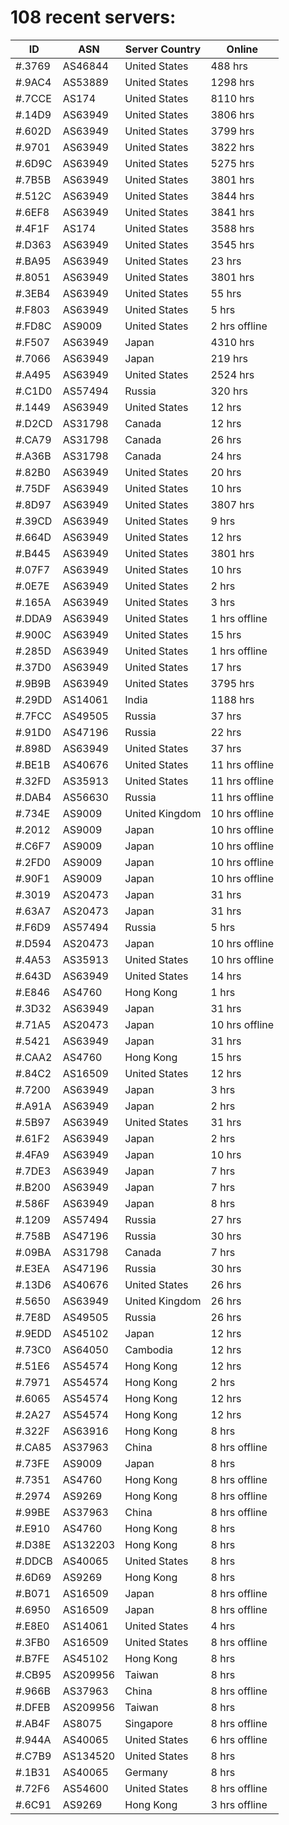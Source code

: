 # 108 recent servers:

| ID | ASN | Server Country | Online |
| ------ | ------ | ------ | ------ |
| #.3769 | AS46844 | United States | 488 hrs |
| #.9AC4 | AS53889 | United States | 1298 hrs |
| #.7CCE | AS174 | United States | 8110 hrs |
| #.14D9 | AS63949 | United States | 3806 hrs |
| #.602D | AS63949 | United States | 3799 hrs |
| #.9701 | AS63949 | United States | 3822 hrs |
| #.6D9C | AS63949 | United States | 5275 hrs |
| #.7B5B | AS63949 | United States | 3801 hrs |
| #.512C | AS63949 | United States | 3844 hrs |
| #.6EF8 | AS63949 | United States | 3841 hrs |
| #.4F1F | AS174 | United States | 3588 hrs |
| #.D363 | AS63949 | United States | 3545 hrs |
| #.BA95 | AS63949 | United States | 23 hrs |
| #.8051 | AS63949 | United States | 3801 hrs |
| #.3EB4 | AS63949 | United States | 55 hrs |
| #.F803 | AS63949 | United States | 5 hrs |
| #.FD8C | AS9009 | United States | 2 hrs offline |
| #.F507 | AS63949 | Japan | 4310 hrs |
| #.7066 | AS63949 | Japan | 219 hrs |
| #.A495 | AS63949 | United States | 2524 hrs |
| #.C1D0 | AS57494 | Russia | 320 hrs |
| #.1449 | AS63949 | United States | 12 hrs |
| #.D2CD | AS31798 | Canada | 12 hrs |
| #.CA79 | AS31798 | Canada | 26 hrs |
| #.A36B | AS31798 | Canada | 24 hrs |
| #.82B0 | AS63949 | United States | 20 hrs |
| #.75DF | AS63949 | United States | 10 hrs |
| #.8D97 | AS63949 | United States | 3807 hrs |
| #.39CD | AS63949 | United States | 9 hrs |
| #.664D | AS63949 | United States | 12 hrs |
| #.B445 | AS63949 | United States | 3801 hrs |
| #.07F7 | AS63949 | United States | 10 hrs |
| #.0E7E | AS63949 | United States | 2 hrs |
| #.165A | AS63949 | United States | 3 hrs |
| #.DDA9 | AS63949 | United States | 1 hrs offline |
| #.900C | AS63949 | United States | 15 hrs |
| #.285D | AS63949 | United States | 1 hrs offline |
| #.37D0 | AS63949 | United States | 17 hrs |
| #.9B9B | AS63949 | United States | 3795 hrs |
| #.29DD | AS14061 | India | 1188 hrs |
| #.7FCC | AS49505 | Russia | 37 hrs |
| #.91D0 | AS47196 | Russia | 22 hrs |
| #.898D | AS63949 | United States | 37 hrs |
| #.BE1B | AS40676 | United States | 11 hrs offline |
| #.32FD | AS35913 | United States | 11 hrs offline |
| #.DAB4 | AS56630 | Russia | 11 hrs offline |
| #.734E | AS9009 | United Kingdom | 10 hrs offline |
| #.2012 | AS9009 | Japan | 10 hrs offline |
| #.C6F7 | AS9009 | Japan | 10 hrs offline |
| #.2FD0 | AS9009 | Japan | 10 hrs offline |
| #.90F1 | AS9009 | Japan | 10 hrs offline |
| #.3019 | AS20473 | Japan | 31 hrs |
| #.63A7 | AS20473 | Japan | 31 hrs |
| #.F6D9 | AS57494 | Russia | 5 hrs |
| #.D594 | AS20473 | Japan | 10 hrs offline |
| #.4A53 | AS35913 | United States | 10 hrs offline |
| #.643D | AS63949 | United States | 14 hrs |
| #.E846 | AS4760 | Hong Kong | 1 hrs |
| #.3D32 | AS63949 | Japan | 31 hrs |
| #.71A5 | AS20473 | Japan | 10 hrs offline |
| #.5421 | AS63949 | Japan | 31 hrs |
| #.CAA2 | AS4760 | Hong Kong | 15 hrs |
| #.84C2 | AS16509 | United States | 12 hrs |
| #.7200 | AS63949 | Japan | 3 hrs |
| #.A91A | AS63949 | Japan | 2 hrs |
| #.5B97 | AS63949 | United States | 31 hrs |
| #.61F2 | AS63949 | Japan | 2 hrs |
| #.4FA9 | AS63949 | Japan | 10 hrs |
| #.7DE3 | AS63949 | Japan | 7 hrs |
| #.B200 | AS63949 | Japan | 7 hrs |
| #.586F | AS63949 | Japan | 8 hrs |
| #.1209 | AS57494 | Russia | 27 hrs |
| #.758B | AS47196 | Russia | 30 hrs |
| #.09BA | AS31798 | Canada | 7 hrs |
| #.E3EA | AS47196 | Russia | 30 hrs |
| #.13D6 | AS40676 | United States | 26 hrs |
| #.5650 | AS63949 | United Kingdom | 26 hrs |
| #.7E8D | AS49505 | Russia | 26 hrs |
| #.9EDD | AS45102 | Japan | 12 hrs |
| #.73C0 | AS64050 | Cambodia | 12 hrs |
| #.51E6 | AS54574 | Hong Kong | 12 hrs |
| #.7971 | AS54574 | Hong Kong | 2 hrs |
| #.6065 | AS54574 | Hong Kong | 12 hrs |
| #.2A27 | AS54574 | Hong Kong | 12 hrs |
| #.322F | AS63916 | Hong Kong | 8 hrs |
| #.CA85 | AS37963 | China | 8 hrs offline |
| #.73FE | AS9009 | Japan | 8 hrs |
| #.7351 | AS4760 | Hong Kong | 8 hrs offline |
| #.2974 | AS9269 | Hong Kong | 8 hrs offline |
| #.99BE | AS37963 | China | 8 hrs offline |
| #.E910 | AS4760 | Hong Kong | 8 hrs |
| #.D38E | AS132203 | Hong Kong | 8 hrs |
| #.DDCB | AS40065 | United States | 8 hrs |
| #.6D69 | AS9269 | Hong Kong | 8 hrs |
| #.B071 | AS16509 | Japan | 8 hrs offline |
| #.6950 | AS16509 | Japan | 8 hrs offline |
| #.E8E0 | AS14061 | United States | 4 hrs |
| #.3FB0 | AS16509 | United States | 8 hrs offline |
| #.B7FE | AS45102 | Hong Kong | 8 hrs |
| #.CB95 | AS209956 | Taiwan | 8 hrs |
| #.966B | AS37963 | China | 8 hrs offline |
| #.DFEB | AS209956 | Taiwan | 8 hrs |
| #.AB4F | AS8075 | Singapore | 8 hrs offline |
| #.944A | AS40065 | United States | 6 hrs offline |
| #.C7B9 | AS134520 | United States | 8 hrs |
| #.1B31 | AS40065 | Germany | 8 hrs |
| #.72F6 | AS54600 | United States | 8 hrs offline |
| #.6C91 | AS9269 | Hong Kong | 3 hrs offline |

